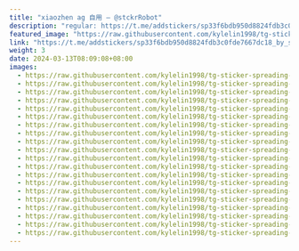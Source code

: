 ```yaml
---
title: "xiaozhen ag 自用 — @stckrRobot"
description: "regular: https://t.me/addstickers/sp33f6bdb950d8824fdb3c0fde7667dc18_by_stckrRobot"
featured_image: "https://raw.githubusercontent.com/kylelin1998/tg-sticker-spreading-worldwide-images/main/img/1736d29e-e0b1-46ff-871c-31dc865a5fdb.jpg"
link: "https://t.me/addstickers/sp33f6bdb950d8824fdb3c0fde7667dc18_by_stckrRobot"
weight: 3
date: 2024-03-13T08:09:08+08:00
images:
  - https://raw.githubusercontent.com/kylelin1998/tg-sticker-spreading-worldwide-images/main/img/1736d29e-e0b1-46ff-871c-31dc865a5fdb.jpg
  - https://raw.githubusercontent.com/kylelin1998/tg-sticker-spreading-worldwide-images/main/img/4d41b178-24a1-43a7-bc11-4c8f9a7284d2.jpg
  - https://raw.githubusercontent.com/kylelin1998/tg-sticker-spreading-worldwide-images/main/img/f370bece-835a-40e4-8bbc-a5915ed8e913.jpg
  - https://raw.githubusercontent.com/kylelin1998/tg-sticker-spreading-worldwide-images/main/img/1b0df89c-27bd-4eaf-ada9-771a18e3b731.jpg
  - https://raw.githubusercontent.com/kylelin1998/tg-sticker-spreading-worldwide-images/main/img/ecae7d8d-e33e-4dce-8880-b5f380f0b8ae.jpg
  - https://raw.githubusercontent.com/kylelin1998/tg-sticker-spreading-worldwide-images/main/img/36b0722a-a6f2-4b91-a920-6d8df9ecf081.jpg
  - https://raw.githubusercontent.com/kylelin1998/tg-sticker-spreading-worldwide-images/main/img/707aad82-7e92-4752-ad0f-1e59af3c17a9.jpg
  - https://raw.githubusercontent.com/kylelin1998/tg-sticker-spreading-worldwide-images/main/img/dedce4b6-42f9-4522-af9b-57e0a11ad8f4.jpg
  - https://raw.githubusercontent.com/kylelin1998/tg-sticker-spreading-worldwide-images/main/img/63ddf398-d5f9-4ed3-8562-1088618b8436.jpg
  - https://raw.githubusercontent.com/kylelin1998/tg-sticker-spreading-worldwide-images/main/img/1a61af7e-1398-435a-9c10-e78ac6184b79.jpg
  - https://raw.githubusercontent.com/kylelin1998/tg-sticker-spreading-worldwide-images/main/img/f70d845a-494a-4cb5-b835-18b7dd2f232e.jpg
  - https://raw.githubusercontent.com/kylelin1998/tg-sticker-spreading-worldwide-images/main/img/b37c499f-425b-4988-886b-53dd30e7f3a5.jpg
  - https://raw.githubusercontent.com/kylelin1998/tg-sticker-spreading-worldwide-images/main/img/023ddba9-35ba-49fc-800c-e51a809afbe9.jpg
  - https://raw.githubusercontent.com/kylelin1998/tg-sticker-spreading-worldwide-images/main/img/bfa50599-a708-492a-8f41-51be5f2d1d88.jpg
  - https://raw.githubusercontent.com/kylelin1998/tg-sticker-spreading-worldwide-images/main/img/ade3c655-b548-4985-968e-413e87484276.jpg
  - https://raw.githubusercontent.com/kylelin1998/tg-sticker-spreading-worldwide-images/main/img/f42722af-6c47-4081-85a4-b36a6aa4f835.jpg
  - https://raw.githubusercontent.com/kylelin1998/tg-sticker-spreading-worldwide-images/main/img/203a34f0-88ae-47d2-a503-bdac59d2b101.jpg
  - https://raw.githubusercontent.com/kylelin1998/tg-sticker-spreading-worldwide-images/main/img/36512f72-36cb-4760-b501-c97077ee80c9.jpg
  - https://raw.githubusercontent.com/kylelin1998/tg-sticker-spreading-worldwide-images/main/img/234c4734-5a8c-415c-a160-58d1cad2c817.jpg
  - https://raw.githubusercontent.com/kylelin1998/tg-sticker-spreading-worldwide-images/main/img/c145f28a-08ed-4189-83a8-a235ea25a606.jpg
---
```

